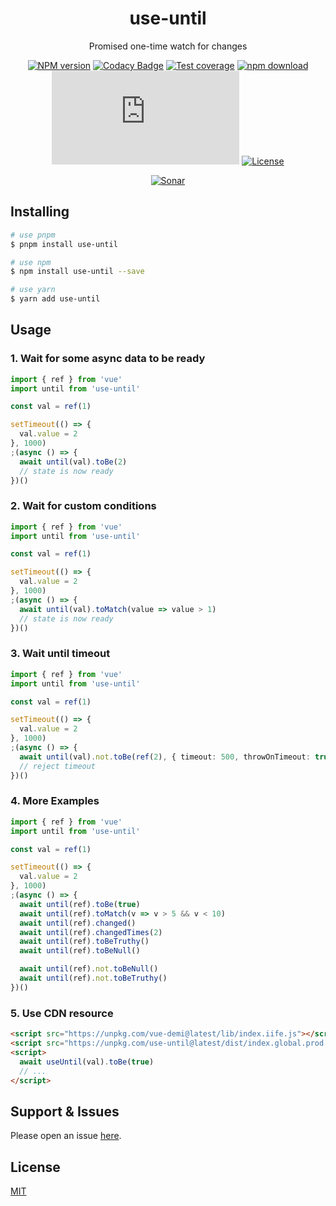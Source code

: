 <div style="text-align: center;" align="center">

# use-until

Promised one-time watch for changes

[![NPM version][npm-image]][npm-url]
[![Codacy Badge][codacy-image]][codacy-url]
[![Test coverage][codecov-image]][codecov-url]
[![npm download][download-image]][download-url]
[![gzip][gzip-image]][gzip-url]
[![License][license-image]][license-url]

[![Sonar][sonar-image]][sonar-url]

</div>

<div style="text-align: center; margin-bottom: 20px;" align="center">

</div>

## Installing

```bash
# use pnpm
$ pnpm install use-until

# use npm
$ npm install use-until --save

# use yarn
$ yarn add use-until
```

## Usage

### 1. Wait for some async data to be ready

```ts
import { ref } from 'vue'
import until from 'use-until'

const val = ref(1)

setTimeout(() => {
  val.value = 2
}, 1000)
;(async () => {
  await until(val).toBe(2)
  // state is now ready
})()
```

### 2. Wait for custom conditions

```ts
import { ref } from 'vue'
import until from 'use-until'

const val = ref(1)

setTimeout(() => {
  val.value = 2
}, 1000)
;(async () => {
  await until(val).toMatch(value => value > 1)
  // state is now ready
})()
```

### 3. Wait until timeout

```ts
import { ref } from 'vue'
import until from 'use-until'

const val = ref(1)

setTimeout(() => {
  val.value = 2
}, 1000)
;(async () => {
  await until(val).not.toBe(ref(2), { timeout: 500, throwOnTimeout: true })
  // reject timeout
})()
```

### 4. More Examples

```ts
import { ref } from 'vue'
import until from 'use-until'

const val = ref(1)

setTimeout(() => {
  val.value = 2
}, 1000)
;(async () => {
  await until(ref).toBe(true)
  await until(ref).toMatch(v => v > 5 && v < 10)
  await until(ref).changed()
  await until(ref).changedTimes(2)
  await until(ref).toBeTruthy()
  await until(ref).toBeNull()

  await until(ref).not.toBeNull()
  await until(ref).not.toBeTruthy()
})()
```

### 5. Use CDN resource

```html
<script src="https://unpkg.com/vue-demi@latest/lib/index.iife.js"></script>
<script src="https://unpkg.com/use-until@latest/dist/index.global.prod.js"></script>
<script>
  await useUntil(val).toBe(true)
  // ...
</script>
```

## Support & Issues

Please open an issue [here](https://github.com/saqqdy/uni-use/issues).

## License

[MIT](LICENSE)

[npm-image]: https://img.shields.io/npm/v/use-until.svg?style=flat-square
[npm-url]: https://npmjs.org/package/use-until
[codacy-image]: https://app.codacy.com/project/badge/Grade/f70d4880e4ad4f40aa970eb9ee9d0696
[codacy-url]: https://www.codacy.com/gh/saqqdy/use-until/dashboard?utm_source=github.com&utm_medium=referral&utm_content=saqqdy/use-until&utm_campaign=Badge_Grade
[codecov-image]: https://img.shields.io/codecov/c/github/saqqdy/use-until.svg?style=flat-square
[codecov-url]: https://codecov.io/github/saqqdy/use-until?branch=master
[download-image]: https://img.shields.io/npm/dm/use-until.svg?style=flat-square
[download-url]: https://npmjs.org/package/use-until
[gzip-image]: http://img.badgesize.io/https://unpkg.com/use-until/dist/index.global.prod.js?compression=gzip&label=gzip%20size:%20JS
[gzip-url]: http://img.badgesize.io/https://unpkg.com/use-until/dist/index.global.prod.js?compression=gzip&label=gzip%20size:%20JS
[license-image]: https://img.shields.io/badge/License-MIT-blue.svg
[license-url]: LICENSE
[sonar-image]: https://sonarcloud.io/api/project_badges/quality_gate?project=saqqdy_uni-use
[sonar-url]: https://sonarcloud.io/dashboard?id=saqqdy_uni-use
